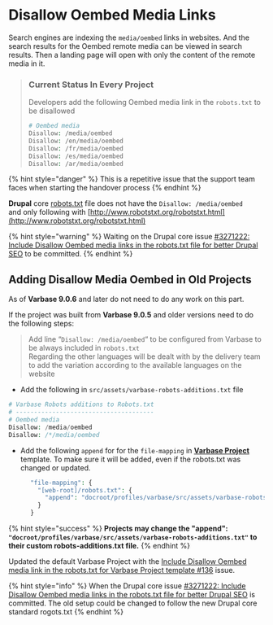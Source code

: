 # Disallow Oembed Media Links

Search engines are indexing the `media/oembed` links in websites. And the search results for the Oembed remote media can be viewed in search results. Then a landing page will open with only the content of the remote media in it.

> ### Current Status In Every Project&#x20;
>
> Developers add the following Oembed media link in the `robots.txt` to be disallowed
>
> ```php
> # Oembed media
> Disallow: /media/oembed
> Disallow: /en/media/oembed
> Disallow: /fr/media/oembed
> Disallow: /es/media/oembed
> Disallow: /ar/media/oembed
> ```
>
>

{% hint style="danger" %}
This is a repetitive issue that the support team faces when starting the handover process
{% endhint %}

**Drupal** core [robots.txt](https://git.drupalcode.org/project/drupal/-/blob/9.3.x/robots.txt) file does not have the `Disallow: /media/oembed`\
and only following with [http://www.robotstxt.org/robotstxt.html](http://www.robotstxt.org/robotstxt.html)

{% hint style="warning" %}
Waiting on the Drupal core issue [#3271222: Include Disallow Oembed media links in the robots.txt file for better Drupal SEO](https://www.drupal.org/project/drupal/issues/3271222) to be committed.
{% endhint %}

## Adding Disallow Media Oembed in Old Projects

As of **Varbase 9.0.6** and later do not need to do any work on this part.

If the project was built from **Varbase 9.0.5** and older versions need to do the following steps:

> Add line “`Disallow: /media/oembed`“ to be configured from Varbase to be always included in `robots.txt`\
> Regarding the other languages will be dealt with by the delivery team to add the variation according to the available languages on the website

* Add the following in `src/assets/varbase-robots-additions.txt` file

```php
# Varbase Robots additions to Robots.txt
# --------------------------------------
# Oembed media
Disallow: /media/oembed
Disallow: /*/media/oembed
```

* Add the following `append` for for the `file-mapping` in [**Varbase Project**](https://github.com/vardot/varbase-project) template. To make sure it will be added, even if the robots.txt was changed or updated.

```php
      "file-mapping": {
        "[web-root]/robots.txt": {
          "append": "docroot/profiles/varbase/src/assets/varbase-robots-additions.txt"
        }
      }
```

{% hint style="success" %}
**Projects may change the "append": `"docroot/profiles/varbase/src/assets/varbase-robots-additions.txt"` to their custom robots-additions.txt file.**
{% endhint %}

Updated the default Varbase Project with the [Include Disallow Oembed media link in the robots.txt for Varbase Project template #136](https://github.com/Vardot/varbase-project/issues/136) issue.

{% hint style="info" %}
When the Drupal core issue [#3271222: Include Disallow Oembed media links in the robots.txt file for better Drupal SEO](https://www.drupal.org/project/drupal/issues/3271222) is committed. The old setup could be changed to follow the new Drupal core standard rogots.txt&#x20;
{% endhint %}

